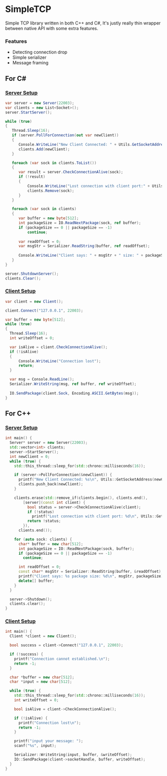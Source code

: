 # SimpleTCP
Simple TCP library written in both C++ and C#, It's justly really thin wrapper between native API with some extra features.


### Features
- Detecting connection drop
- Simple serializer
- Message framing

## For C#
### [Server Setup](https://github.com/PhantomCloak/SimpleTCP/blob/master/SimpleNet/Example/Program.cs)
```csharp
var server = new Server(22003);
var clients = new List<Socket>();
server.StartServer();

while (true)
{
   Thread.Sleep(16);
   if (server.PollForConnection(out var newClient))
   {
      Console.WriteLine("New Client Connected: " + Utils.GetSocketAddress(newClient));
      clients.Add(newClient);
   }

   foreach (var sock in clients.ToList())
   {
      var result = server.CheckConnectionAlive(sock);
      if (!result)
      {
          Console.WriteLine("Lost connection with client port:" + Utils.GetSocketPort(sock));
          clients.Remove(sock);
      }
   }

   foreach (var sock in clients)
   {
      var buffer = new byte[512];
      int packageSize = IO.ReadNextPackage(sock, ref buffer);
      if (packageSize == 0 || packageSize == -1)
          continue;
          
      var readOffset = 0;
      var msgStr = Serializer.ReadString(buffer, ref readOffset);
      
      Console.WriteLine("Client says: " + msgStr + " size: " + packageSize);
   }
}

server.ShutdownServer();
clients.Clear();
```


### [Client Setup](https://github.com/PhantomCloak/SimpleTCP/blob/master/SimpleNet/Example/Program.cs)
```csharp
var client = new Client();

client.Connect("127.0.0.1", 22003);

var buffer = new byte[512];
while (true)
{
  Thread.Sleep(16);
  int writeOffset = 0;

  var isAlive = client.CheckConnectionAlive();
  if (!isAlive)
  {
      Console.WriteLine("Connection lost");
      return;
  }

  var msg = Console.ReadLine();
  Serializer.WriteString(msg, ref buffer, ref writeOffset);
  
  IO.SendPackage(client.Sock, Encoding.ASCII.GetBytes(msg));
}

```
## For C++
### [Server Setup](https://github.com/PhantomCloak/SimpleTCP/blob/master/SimplePlus/Example/Server/main.cpp)
```cpp
int main() {
  Server* server = new Server(22003);
  std::vector<int> clients;
  server->StartServer();
  int newClient = 0;
  while (true) {
    std::this_thread::sleep_for(std::chrono::milliseconds(16));

    if (server->PollForConnection(&newClient)) {
      printf("New Client Connected: %s\n", Utils::GetSocketAddress(newClient));
      clients.push_back(newClient);
    }

    clients.erase(std::remove_if(clients.begin(), clients.end(),
        [server](const int client) {
          bool status = server->CheckConnectionAlive(client);
          if (!status)
            printf("Lost connection with client port: %d\n", Utils::GetSocketPort(client));
          return !status;
        }),
      clients.end());

    for (auto sock: clients) {
      char* buffer = new char[512];
      int packageSize = IO::ReadNextPackage(sock, buffer);
      if (packageSize == 0 || packageSize == -1)
        continue;

      int readOffset = 0;
      const char* msgStr = Serializer::ReadString(buffer, &readOffset);
      printf("Client says: %s package size: %d\n", msgStr, packageSize);
      delete[] buffer;
    }
  }

  server->Shutdown();
  clients.clear();
}
```
### [Client Setup](https://github.com/PhantomCloak/SimpleTCP/blob/master/SimplePlus/Example/Client/main.cpp)
```cpp
int main() {
  Client *client = new Client();

  bool success = client->Connect("127.0.0.1", 22003);

  if (!success) {
    printf("Connection cannot established.\n");
    return -1;
  }

  char *buffer = new char[512];
  char *input = new char[512];

  while (true) {
    std::this_thread::sleep_for(std::chrono::milliseconds(16));
    int writeOffset = 0;

    bool isAlive = client->CheckConnectionAlive();

    if (!isAlive) {
      printf("Connection lost\n");
      return -1;
    }

    printf("input your message: ");
    scanf("%s", input);

    Serializer::WriteString(input, buffer, &writeOffset);
    IO::SendPackage(client->socketHandle, buffer, writeOffset);
  }
}
```
